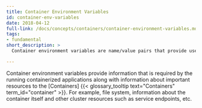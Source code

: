 ```yaml
---
title: Container Environment Variables
id: container-env-variables
date: 2018-04-12
full-link: /docs/concepts/containers/container-environment-variables.md
tags:
- fundamental
short_description: >
  Container environment variables are name/value pairs that provide useful information into containers running in a Pod.

---
```


Container environment variables provide information that is required by the running containerized applications along with information about important resources to the [Containers] {{< glossary_tooltip text="Containers" term_id="container" >}}. For example, file system, information about the container itself and other cluster resources such as service endpoints, etc.



